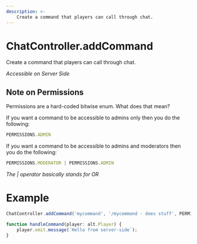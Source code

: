 ```yaml
---
description: >-
    Create a command that players can call through chat.
---
```


# ChatController.addCommand

Create a command that players can call through chat.

_Accessible on Server Side_

## Note on Permissions

Permissions are a hard-coded bitwise enum. What does that mean?

If you want a command to be accessible to admins only then you do the following:

```ts
PERMISSIONS.ADMIN
```

If you want a command to be accessible to admins and moderators then you do the following:

```ts
PERMISSIONS.MODERATOR | PERMISSIONS.ADMIN
```

_The | operator basically stands for OR_

# Example

```typescript
ChatController.addCommand('mycommand', '/mycommand - does stuff', PERMISSIONS.NONE, handleCommand);

function handleCommand(player: alt.Player) {
    player.emit.message(`Hello from server-side`);
}
```